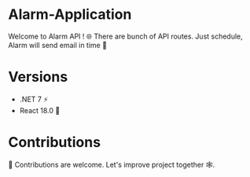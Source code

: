 # Alarm-Application
Welcome to Alarm API ! 🌐 
There are bunch of API routes. Just schedule, Alarm will send email in time 📧

# Versions
* .NET 7 ⚡️
* React 18.0 🎨

# Contributions
🤝 Contributions are welcome. Let's improve project together 🕸️. 

